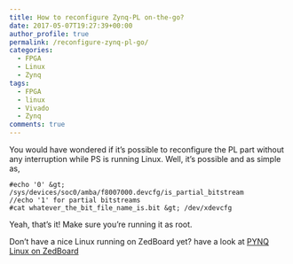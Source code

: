 ```yaml
---
title: How to reconfigure Zynq-PL on-the-go?
date: 2017-05-07T19:27:39+00:00
author_profile: true
permalink: /reconfigure-zynq-pl-go/
categories:
  - FPGA
  - Linux
  - Zynq
tags:
  - FPGA
  - linux
  - Vivado
  - Zynq
comments: true
---
```

You would have wondered if it&#8217;s possible to reconfigure the PL part without any interruption while PS is running Linux. Well, it&#8217;s possible and as simple as,

<!--more-->

```
#echo '0' &gt; /sys/devices/soc0/amba/f8007000.devcfg/is_partial_bitstream
//echo '1' for partial bitstreams
#cat whatever_the_bit_file_name_is.bit &gt; /dev/xdevcfg
```

Yeah, that&#8217;s it! Make sure you&#8217;re running it as root.

Don&#8217;t have a nice Linux running on ZedBoard yet? have a look at <a href="//superuser.blog/pynq-linux-on-zedboard/" target="_blank" rel="noopener noreferrer">PYNQ Linux on ZedBoard</a>
